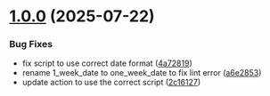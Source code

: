 # [1.0.0](https://github.com/mongodb/openapi/compare/v0.0.56...v1.0.0) (2025-07-22)


### Bug Fixes

* fix script to use correct date format ([4a72819](https://github.com/mongodb/openapi/commit/4a72819dd1b8c517d9ebe55c3acf9cca7a385de6))
* rename 1_week_date to one_week_date to fix lint error ([a6e2853](https://github.com/mongodb/openapi/commit/a6e28539e191128b8814e4313ae6c576f4078ba2))
* update action to use the correct script ([2c16127](https://github.com/mongodb/openapi/commit/2c16127ca3b891a33922e4df13cf1bf3d4e446e9))



